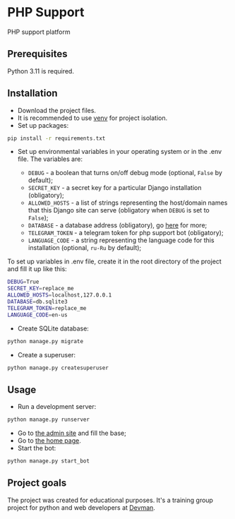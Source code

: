 # PHP Support

PHP support platform

## Prerequisites

Python 3.11 is required.

## Installation

- Download the project files.
- It is recommended to use [venv](https://docs.python.org/3/library/venv.html?highlight=venv#module-venv) for project isolation.
- Set up packages:

```bash
pip install -r requirements.txt
```

- Set up environmental variables in your operating system or in the .env file. The variables are:

  - `DEBUG` - a boolean that turns on/off debug mode (optional, `False` by default);
  - `SECRET_KEY` - a secret key for a particular Django installation (obligatory);
  - `ALLOWED_HOSTS` - a list of strings representing the host/domain names that this Django site can serve (obligatory when `DEBUG` is set to `False`);
  - `DATABASE` - a database address (obligatory), go [here](https://github.com/jacobian/dj-database-url) for more;
  - `TELEGRAM_TOKEN` - a telegram token for php support bot (obligatory);
  - `LANGUAGE_CODE` - a string representing the language code for this installation (optional, `ru-Ru` by default);

To set up variables in .env file, create it in the root directory of the project and fill it up like this:

```bash
DEBUG=True
SECRET_KEY=replace_me
ALLOWED_HOSTS=localhost,127.0.0.1
DATABASE=db.sqlite3
TELEGRAM_TOKEN=replace_me
LANGUAGE_CODE=en-us
```

- Create SQLite database:

```bash
python manage.py migrate
```

- Create a superuser:

```bash
python manage.py createsuperuser
```

## Usage

- Run a development server:

```bash
python manage.py runserver
```

- Go to [the admin site](http://127.0.0.1:8000/admin/) and fill the base;
- Go to [the home page](http://127.0.0.1:8000/).
- Start the bot:

```bash
python manage.py start_bot
```

## Project goals

The project was created for educational purposes.
It's a training group project for python and web developers at [Devman](https://dvmn.org).
